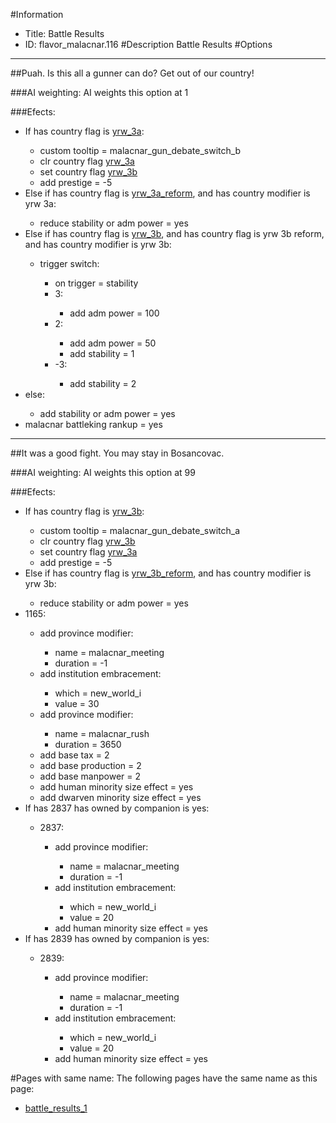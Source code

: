 #Information
 - Title: Battle Results
 - ID: flavor_malacnar.116
#Description
Battle Results
#Options

___
##Puah. Is this all a gunner can do? Get out of our country!

###AI weighting:
AI weights this option at 1


###Efects:<ul><li>If has country flag is [yrw_3a](../flags/yrw_3a.md):</li><ul><li>custom tooltip = malacnar_gun_debate_switch_b</li><li>clr country flag [yrw_3a](../flags/yrw_3a.md)</li><li>set country flag [yrw_3b](../flags/yrw_3b.md)</li><li>add prestige = -5</li></ul><li>Else if has country flag is [yrw_3a_reform](../flags/yrw_3a_reform.md), and has country modifier is yrw 3a:</li><ul><li>reduce stability or adm power = yes</li></ul><li>Else if has country flag is [yrw_3b](../flags/yrw_3b.md), and has country flag is yrw 3b reform, and has country modifier is yrw 3b:</li><ul><li>trigger switch:</li><ul><li>on trigger = stability</li><li>3:</li><ul><li>add adm power = 100</li></ul><li>2:</li><ul><li>add adm power = 50</li><li>add stability = 1</li></ul><li>-3:</li><ul><li>add stability = 2</li></ul></ul></ul><li>else:</li><ul><li>add stability or adm power = yes</li></ul><li>malacnar battleking rankup = yes</li></ul>

___
##It was a good fight. You may stay in Bosancovac.

###AI weighting:
AI weights this option at 99


###Efects:<ul><li>If has country flag is [yrw_3b](../flags/yrw_3b.md):</li><ul><li>custom tooltip = malacnar_gun_debate_switch_a</li><li>clr country flag [yrw_3b](../flags/yrw_3b.md)</li><li>set country flag [yrw_3a](../flags/yrw_3a.md)</li><li>add prestige = -5</li></ul><li>Else if has country flag is [yrw_3b_reform](../flags/yrw_3b_reform.md), and has country modifier is yrw 3b:</li><ul><li>reduce stability or adm power = yes</li></ul><li>1165:</li><ul><li>add province modifier:</li><ul><li>name = malacnar_meeting</li><li>duration = -1</li></ul><li>add institution embracement:</li><ul><li>which = new_world_i</li><li>value = 30</li></ul><li>add province modifier:</li><ul><li>name = malacnar_rush</li><li>duration = 3650</li></ul><li>add base tax = 2</li><li>add base production = 2</li><li>add base manpower = 2</li><li>add human minority size effect = yes</li><li>add dwarven minority size effect = yes</li></ul><li>If has 2837 has owned by companion is yes:</li><ul><li>2837:</li><ul><li>add province modifier:</li><ul><li>name = malacnar_meeting</li><li>duration = -1</li></ul><li>add institution embracement:</li><ul><li>which = new_world_i</li><li>value = 20</li></ul><li>add human minority size effect = yes</li></ul></ul><li>If has 2839 has owned by companion is yes:</li><ul><li>2839:</li><ul><li>add province modifier:</li><ul><li>name = malacnar_meeting</li><li>duration = -1</li></ul><li>add institution embracement:</li><ul><li>which = new_world_i</li><li>value = 20</li></ul><li>add human minority size effect = yes</li></ul></ul></ul>


#Pages with same name:
The following pages have the same name as this page:
 - [battle_results_1](battle_results_1.md)
